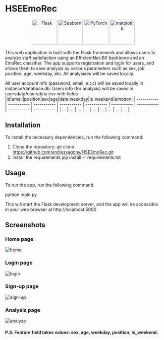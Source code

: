 # HSEEmoRec

<p align="center"> <img src="https://flask.palletsprojects.com/en/2.1.x/_static/flask-icon.png" alt="Flask" width="80" height="80"/> 
  <img src="https://seaborn.pydata.org/_static/logo-wide-lightbg.svg" alt="Seaborn" width="80" height="80"/> 
  <img src="https://pytorch.org/assets/images/pytorch-logo.png" alt="PyTorch" width="80" height="80"/> 
  <img src="https://matplotlib.org/stable/_static/logo2_compressed.svg" alt="matplotlib" width="80" height="80"/> 
</p>

This web application is built with the Flask framework and allows users to analyze staff satisfaction using an EfficientNet-B0 backbone and an 
EmoRec classifier. The app supports registration and login for users, and allows them to save analysis by various parameters such as sex, 
job position, age, weekday, etc. All analysises will be saved locally.

All user account info (password, email, e.t.c) will be saved locally in instance/database.db. 
Users info (for analysis) will be saved in usersdata/usersdata.csv with fields
|id|email|position|sex|age|date|weekday|is_weekend|emotion|
| ----------- | ----------- | ----------- | ----------- | ----------- | ----------- | ----------- | ----------- | ----------- |
| ... | ... | ... | ... | ... | ... | ... | ... | ... |

## Installation

To install the necessary dependencies, run the following command:
1. Clone the repository: 
git clone https://github.com/endlessagony/HSEEmoRec.git
2. Install the requirements
pip install -r requirements.txt

## Usage

To run the app, run the following command:

python main.py

This will start the Flask development server, and the app will be accessible in your web browser at http://localhost:5000.

## Screenshots

### Home page
![home](https://github.com/endlessagony/HSEEmoRec/assets/74978814/853bf58e-f951-4d43-9bd9-ccb6282156f3)

### Login page
![login](https://github.com/endlessagony/HSEEmoRec/assets/74978814/54bd11ea-22fc-4ced-8bf2-a940621ef589)

### Sign-up page
![sign-up](https://github.com/endlessagony/HSEEmoRec/assets/74978814/6a79cdcb-2695-480b-9519-faeb5f23e58f)

### Analysis page
![analyze](https://github.com/endlessagony/HSEEmoRec/assets/74978814/e101750c-7864-4f5f-9519-bb7ab70f58ea)

#### P.S. Feature field takes values: sex, age, weekday, position, is_weekend.
